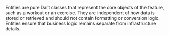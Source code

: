 Entities are pure Dart classes that represent the core objects of the feature, such as a workout or an exercise. They are independent of how data is stored or retrieved and should not contain formatting or conversion logic. Entities ensure that business logic remains separate from infrastructure details.